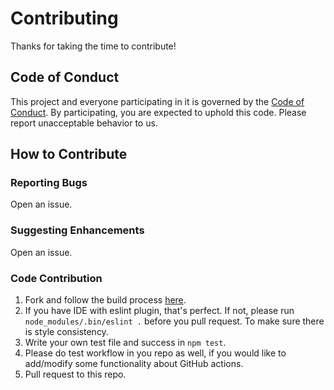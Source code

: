 # Contributing

Thanks for taking the time to contribute!

## Code of Conduct

This project and everyone participating in it is governed by the [Code of Conduct](CODE_OF_CONDUCT.md). By participating, you are expected to uphold this code. Please report unacceptable behavior to us.

## How to Contribute

### Reporting Bugs

Open an issue.

### Suggesting Enhancements

Open an issue.

### Code Contribution

1. Fork and follow the build process [here](README.md#build).
1. If you have IDE with eslint plugin, that's perfect. If not, please run `node_modules/.bin/eslint .` before you pull request. To make sure there is style consistency.
1. Write your own test file and success in `npm test`.
1. Please do test workflow in you repo as well, if you would like to add/modify some functionality about GitHub actions.
1. Pull request to this repo.
